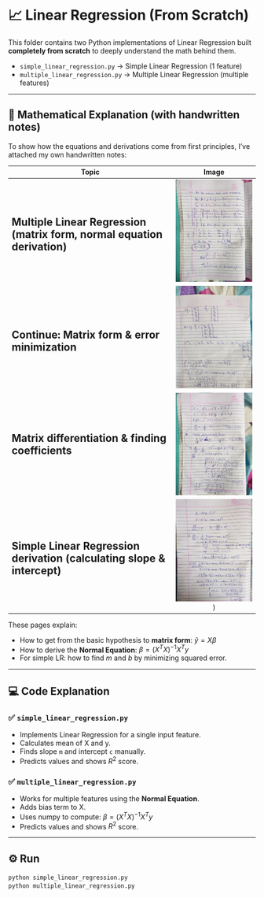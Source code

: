 # 📈 Linear Regression (From Scratch)

This folder contains two Python implementations of Linear Regression built **completely from scratch** to deeply understand the math behind them.

- `simple_linear_regression.py` → Simple Linear Regression (1 feature)
- `multiple_linear_regression.py` → Multiple Linear Regression (multiple features)

---

## 📐 **Mathematical Explanation (with handwritten notes)**

To show how the equations and derivations come from first principles, I’ve attached my own handwritten notes:

| Topic                            | Image                                                                 |
|----------------------------------|:----------------------------------------------------------------------:|
| <h2> Multiple Linear Regression (matrix form, normal equation derivation)</h2> |<img src="MLR.webp" width="400"> |
| <h2> Continue: Matrix form & error minimization </h2>|<img src="MLR2.webp" width="400"> |
| <h2> Matrix differentiation & finding coefficients <h2>|<img src="MLR3.webp" width="400"> |
| <h2> Simple Linear Regression derivation (calculating slope & intercept)</h2> |<img src="SimpleLR.jpeg" width="400">) |

These pages explain:
- How to get from the basic hypothesis to **matrix form**: $\hat{y} = X \beta$
- How to derive the **Normal Equation**: $\beta = (X^T X)^{-1} X^T y$
- For simple LR: how to find $m$ and $b$ by minimizing squared error.

---

## 💻 **Code Explanation**

### ✅ `simple_linear_regression.py`
- Implements Linear Regression for a single input feature.
- Calculates mean of X and y.
- Finds slope `m` and intercept `c` manually.
- Predicts values and shows $R^2$ score.

### ✅ `multiple_linear_regression.py`
- Works for multiple features using the **Normal Equation**.
- Adds bias term to X.
- Uses numpy to compute: $\beta = (X^T X)^{-1} X^T y$
- Predicts values and shows $R^2$ score.

---

## ⚙️ **Run**

```bash
python simple_linear_regression.py
python multiple_linear_regression.py
